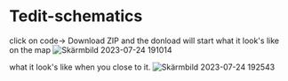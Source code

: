 # Tedit-schematics
click on code-> Download ZIP and the donload will start
what it look's like on the map
![Skärmbild 2023-07-24 191014](https://github.com/Jensensnoddas/Tedit-schematics/assets/140434611/38e5b96e-6b3f-451c-97c5-fbe8ca79c7f8)

what it look's like when you close to it.
![Skärmbild 2023-07-24 192543](https://github.com/Jensensnoddas/Tedit-schematics/assets/140434611/eb780756-5d69-4550-818e-e6143d9c0e83)

